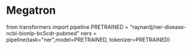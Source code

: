 # Megatron

from transformers import pipeline
PRETRAINED = "raynardj/ner-disease-ncbi-bionlp-bc5cdr-pubmed"
ners = pipeline(task="ner",model=PRETRAINED, tokenizer=PRETRAINED)

